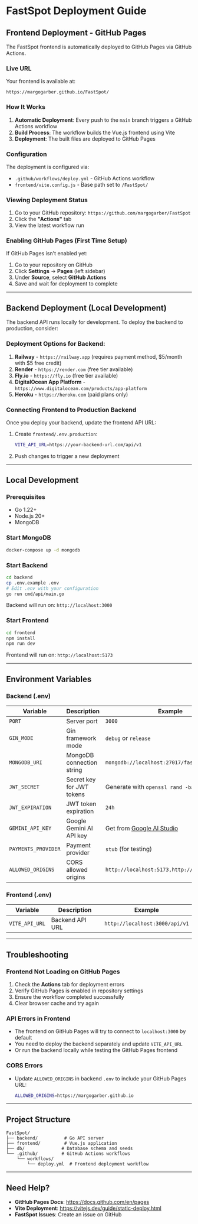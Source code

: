 # FastSpot Deployment Guide

## Frontend Deployment - GitHub Pages

The FastSpot frontend is automatically deployed to GitHub Pages via GitHub Actions.

### Live URL

Your frontend is available at:
```
https://margogarber.github.io/FastSpot/
```

### How It Works

1. **Automatic Deployment**: Every push to the `main` branch triggers a GitHub Actions workflow
2. **Build Process**: The workflow builds the Vue.js frontend using Vite
3. **Deployment**: The built files are deployed to GitHub Pages

### Configuration

The deployment is configured via:
- `.github/workflows/deploy.yml` - GitHub Actions workflow
- `frontend/vite.config.js` - Base path set to `/FastSpot/`

### Viewing Deployment Status

1. Go to your GitHub repository: `https://github.com/margogarber/FastSpot`
2. Click the **"Actions"** tab
3. View the latest workflow run

### Enabling GitHub Pages (First Time Setup)

If GitHub Pages isn't enabled yet:

1. Go to your repository on GitHub
2. Click **Settings** → **Pages** (left sidebar)
3. Under **Source**, select **GitHub Actions**
4. Save and wait for deployment to complete

---

## Backend Deployment (Local Development)

The backend API runs locally for development. To deploy the backend to production, consider:

### Deployment Options for Backend:

1. **Railway** - `https://railway.app` (requires payment method, $5/month with $5 free credit)
2. **Render** - `https://render.com` (free tier available)
3. **Fly.io** - `https://fly.io` (free tier available)
4. **DigitalOcean App Platform** - `https://www.digitalocean.com/products/app-platform`
5. **Heroku** - `https://heroku.com` (paid plans only)

### Connecting Frontend to Production Backend

Once you deploy your backend, update the frontend API URL:

1. Create `frontend/.env.production`:
   ```bash
   VITE_API_URL=https://your-backend-url.com/api/v1
   ```

2. Push changes to trigger a new deployment

---

## Local Development

### Prerequisites

- Go 1.22+
- Node.js 20+
- MongoDB

### Start MongoDB

```bash
docker-compose up -d mongodb
```

### Start Backend

```bash
cd backend
cp .env.example .env
# Edit .env with your configuration
go run cmd/api/main.go
```

Backend will run on: `http://localhost:3000`

### Start Frontend

```bash
cd frontend
npm install
npm run dev
```

Frontend will run on: `http://localhost:5173`

---

## Environment Variables

### Backend (.env)

| Variable | Description | Example |
|----------|-------------|---------|
| `PORT` | Server port | `3000` |
| `GIN_MODE` | Gin framework mode | `debug` or `release` |
| `MONGODB_URI` | MongoDB connection string | `mongodb://localhost:27017/fastspot` |
| `JWT_SECRET` | Secret key for JWT tokens | Generate with `openssl rand -base64 32` |
| `JWT_EXPIRATION` | JWT token expiration | `24h` |
| `GEMINI_API_KEY` | Google Gemini AI API key | Get from [Google AI Studio](https://aistudio.google.com/app/apikey) |
| `PAYMENTS_PROVIDER` | Payment provider | `stub` (for testing) |
| `ALLOWED_ORIGINS` | CORS allowed origins | `http://localhost:5173,http://localhost:3000` |

### Frontend (.env)

| Variable | Description | Example |
|----------|-------------|---------|
| `VITE_API_URL` | Backend API URL | `http://localhost:3000/api/v1` |

---

## Troubleshooting

### Frontend Not Loading on GitHub Pages

1. Check the **Actions** tab for deployment errors
2. Verify GitHub Pages is enabled in repository settings
3. Ensure the workflow completed successfully
4. Clear browser cache and try again

### API Errors in Frontend

- The frontend on GitHub Pages will try to connect to `localhost:3000` by default
- You need to deploy the backend separately and update `VITE_API_URL`
- Or run the backend locally while testing the GitHub Pages frontend

### CORS Errors

- Update `ALLOWED_ORIGINS` in backend `.env` to include your GitHub Pages URL:
  ```bash
  ALLOWED_ORIGINS=https://margogarber.github.io
  ```

---

## Project Structure

```
FastSpot/
├── backend/          # Go API server
├── frontend/         # Vue.js application
├── db/              # Database schema and seeds
└── .github/         # GitHub Actions workflows
    └── workflows/
        └── deploy.yml  # Frontend deployment workflow
```

---

## Need Help?

- **GitHub Pages Docs**: https://docs.github.com/en/pages
- **Vite Deployment**: https://vitejs.dev/guide/static-deploy.html
- **FastSpot Issues**: Create an issue on GitHub

